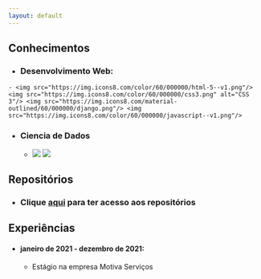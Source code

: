 ```yaml
---
layout: default
---
```



## Conhecimentos

- ### Desenvolvimento Web:
<!--    - <figure><img src="https://img.icons8.com/color/60/000000/html-5--v1.png" alt="HTML5"/><figcaption>HTML5</figcaption></figure> 
    - <figure><img src="https://img.icons8.com/color/60/000000/css3.png" alt="CSS 3"/><figcaption>CSS3</figcaption></figure> 
!-->

    - <img src="https://img.icons8.com/color/60/000000/html-5--v1.png"/> <img src="https://img.icons8.com/color/60/000000/css3.png" alt="CSS 3"/> <img src="https://img.icons8.com/material-outlined/60/000000/django.png"/> <img src="https://img.icons8.com/color/60/000000/javascript--v1.png"/>



- ### Ciencia de Dados
    - <img src="https://img.icons8.com/color/60/000000/python--v1.png"/> <img src="https://img.icons8.com/ios-filled/60/000000/circled-r.png"/>

## Repositórios

- ### Clique [aqui](./another-page.html) para ter acesso aos repositórios

## Experiências



- #### janeiro de 2021 - dezembro de 2021: 
    - Estágio na empresa Motiva Serviços




    

    